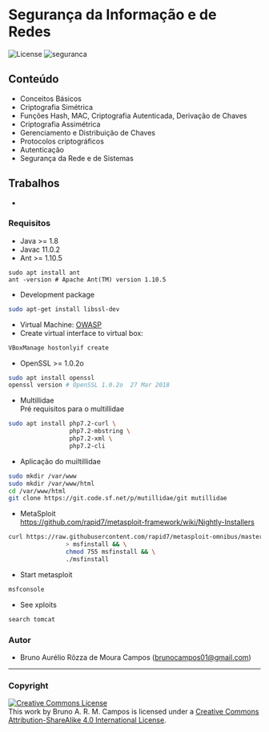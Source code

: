 # Segurança da Informação e de Redes

![License](https://img.shields.io/badge/Code%20License-MIT-blue.svg)
![seguranca](https://img.shields.io/badge/UFSC-Seguran%C3%A7a%20da%20Informa%C3%A7%C3%A3o%20e%20de%20Redes-red.svg)

## Conteúdo
- Conceitos Básicos
- Criptografia Simétrica
- Funções Hash, MAC, Criptografia Autenticada, Derivação de Chaves
- Criptografia Assimétrica
- Gerenciamento e Distribuição de Chaves
- Protocolos criptográficos
- Autenticação
- Segurança da Rede e de Sistemas

## Trabalhos
- 

### Requisitos

- Java >= 1.8
 - Javac 11.0.2
- Ant >= 1.10.5
```shell script
sudo apt install ant
ant -version # Apache Ant(TM) version 1.10.5
 ```

- Development package
```bash
sudo apt-get install libssl-dev
```

- Virtual Machine: [OWASP](https://sourceforge.net/projects/owaspbwa/files/1.2/OWASP_Broken_Web_Apps_VM_1.2.ova/download)
- Create virtual interface to virtual box:
```bash
VBoxManage hostonlyif create
```

- OpenSSL >= 1.0.2o
```bash
sudo apt install openssl
openssl version # OpenSSL 1.0.2o  27 Mar 2018
```

- Multillidae<br/>
Pré requisitos para o multillidae<br/>
```bash
sudo apt install php7.2-curl \
                 php7.2-mbstring \
                 php7.2-xml \
                 php7.2-cli
```

- Aplicação do muiltillidae<br/>
```bash
sudo mkdir /var/www
sudo mkdir /var/www/html
cd /var/www/html
git clone https://git.code.sf.net/p/mutillidae/git mutillidae
```

- MetaSploit<br/>
https://github.com/rapid7/metasploit-framework/wiki/Nightly-Installers
```bash
curl https://raw.githubusercontent.com/rapid7/metasploit-omnibus/master/config/templates/metasploit-framework-wrappers/msfupdate.erb \
                > msfinstall && \
                chmod 755 msfinstall && \
                ./msfinstall
```

  - Start metasploit<br/>
```bash
msfconsole
```

  - See xploits<br/>
```bash
search tomcat
```

### Autor
- Bruno Aurélio Rôzza de Moura Campos (brunocampos01@gmail.com)
---
### Copyright
<a rel="license" href="http://creativecommons.org/licenses/by-sa/4.0/"><img alt="Creative Commons License" style="border-width:0" src="https://i.creativecommons.org/l/by-sa/4.0/88x31.png" /></a><br />This work by <span xmlns:cc="http://creativecommons.org/ns#" property="cc:attributionName">Bruno A. R. M. Campos</span> is licensed under a <a rel="license" href="http://creativecommons.org/licenses/by-sa/4.0/">Creative Commons Attribution-ShareAlike 4.0 International License</a>.
